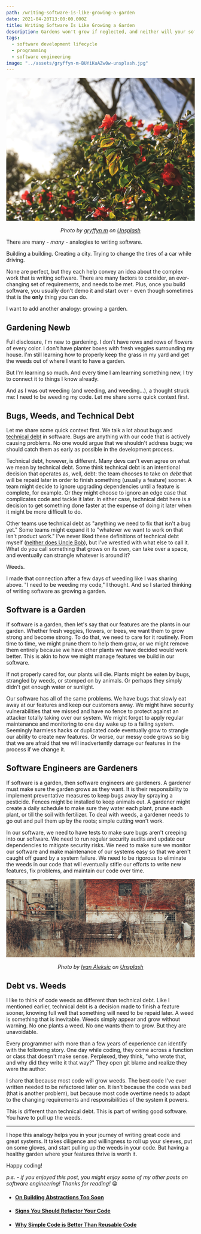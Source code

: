 ```yaml
---
path: /writing-software-is-like-growing-a-garden
date: 2021-04-20T13:00:00.000Z
title: Writing Software Is Like Growing a Garden
description: Gardens won't grow if neglected, and neither will your software.
tags:
  - software development lifecycle
  - programming
  - software engineering
image: "../assets/gryffyn-m-BUYiKuAZw0w-unsplash.jpg"
---
```


![](../assets/gryffyn-m-BUYiKuAZw0w-unsplash.jpg "flowers reaching to the sun")

<center>

<i>

Photo by [gryffyn m](https://unsplash.com/@botanicalnature?utm_source=unsplash&utm_medium=referral&utm_content=creditCopyText) on [Unsplash](https://unsplash.com/s/photos/garden-lush?utm_source=unsplash&utm_medium=referral&utm_content=creditCopyText)
  
</i>

</center>

There are many - _many_ - analogies to writing software. 

Building a building. Creating a city. Trying to change the tires of a car while driving.

None are perfect, but they each help convey an idea about the complex work that is writing software. There are many factors to consider, an ever-changing set of requirements, and needs to be met. Plus, once you build software, you usually don't demo it and start over - even though sometimes that is the **only** thing you can do.

I want to add another analogy: growing a garden. 

## Gardening Newb

Full disclosure, I'm new to gardening. I don't have rows and rows of flowers of every color. I don't have planter boxes with fresh veggies surrounding my house. I'm still learning how to properly keep the grass in my yard and get the weeds out of where I want to have a garden. 

But I'm learning so much. And every time I am learning something new, I try to connect it to things I know already.

And as I was out weeding (and weeding, and weeding...), a thought struck me: I need to be weeding my code. Let me share some quick context first.

## Bugs, Weeds, and Technical Debt

Let me share some quick context first. We talk a lot about bugs and [technical debt](https://www.productplan.com/glossary/technical-debt/) in software. Bugs are anything with our code that is actively causing problems. No one would argue that we shouldn't address bugs; we should catch them as early as possible in the development process.

Technical debt, however, is different.  Many devs can't even agree on what we mean by technical debt. Some think technical debt is an intentional decision that operates as, well, debt: the team chooses to take on _debt_ that will be repaid later in order to finish something (usually a feature) sooner. A team might decide to ignore upgrading dependencies until a feature is complete, for example. Or they might choose to ignore an edge case that complicates code and tackle it later. In either case, technical debt here is a decision to get something done faster at the expense of doing it later when it might be more difficult to do.

Other teams use technical debt as "anything we need to fix that isn't a bug yet." Some teams might expand it to "whatever we want to work on that isn't product work." I've never liked these definitions of technical debt myself ([neither does Uncle Bob](https://sites.google.com/site/unclebobconsultingllc/a-mess-is-not-a-technical-debt)), but I've wrestled with what else to call it. What do you call something that grows on its own, can take over a space, and eventually can strangle whatever is around it?

Weeds. 

I made that connection after a few days of weeding like I was sharing above. "I need to be weeding my code," I thought. And so I started thinking of writing software as growing a garden.

## Software is a Garden

If software is a garden, then let's say that our features are the plants in our garden. Whether fresh veggies, flowers, or trees, we want them to grow strong and become strong. To do that, we need to care for it routinely. From time to time, we might prune them to help them grow, or we might remove them entirely because we have other plants we have decided would work better. This is akin to how we might manage features we build in our software. 

If not properly cared for, our plants will die. Plants might be eaten by bugs, strangled by weeds, or stomped on by animals. Or perhaps they simply didn't get enough water or sunlight.

Our software has all of the same problems. We have bugs that slowly eat away at our features and keep our customers away. We might have security vulnerabilities that we missed and have no fence to protect against an attacker totally taking over our system. We might forget to apply regular maintenance and monitoring to one day wake up to a failing system. Seemingly harmless hacks or duplicated code eventually grow to strangle our ability to create new features. Or worse, our messy code grows so big that we are afraid that we will inadvertently damage our features in the process if we change it.

## Software Engineers are Gardeners

If software is a garden, then software engineers are gardeners. A gardener must make sure the garden grows as they want. It is their responsibility to implement preventative measures to keep bugs away by spraying a pesticide. Fences might be installed to keep animals out. A gardener might create a daily schedule to make sure they water each plant, prune each plant, or till the soil with fertilizer. To deal with weeds, a gardener needs to go out and pull them up by the roots; simple cutting won't work. 

In our software, we need to have tests to make sure bugs aren't creeping into our software. We need to run regular security audits and update our dependencies to mitigate security risks. We need to make sure we monitor our software and make maintenance of our systems easy so that we aren't caught off guard by a system failure. We need to be rigorous to eliminate the weeds in our code that will eventually stifle our efforts to write new features, fix problems, and maintain our code over time.

![](../assets/ivan-aleksic-kw7gVHhc-cI-unsplash.jpeg "Weeds")

<center>

<i>

Photo by [Ivan Aleksic](https://unsplash.com/@ivalex?utm_source=unsplash&utm_medium=referral&utm_content=creditCopyText) on [Unsplash](https://unsplash.com/s/photos/weeds?utm_source=unsplash&utm_medium=referral&utm_content=creditCopyText)
  

</i>

</center>

## Debt vs. Weeds

I like to think of code weeds as different than technical debt. Like I mentioned earlier, technical debt is a decision made to finish a feature sooner, knowing full well that something will need to be repaid later. A weed is something that is inevitable. Weeds simply appear and grow without warning. No one plants a weed. No one wants them to grow. But they are unavoidable.

Every programmer with more than a few years of experience can identify with the following story. One day while coding, they come across a function or class that doesn't make sense. Perplexed, they think, "who wrote that, and why did they write it that way?" They open git blame and realize they were the author. 

I share that because most code will grow weeds. The best code I've ever written needed to be refactored later on. It isn't because the code was bad (that is another problem), but because most code overtime needs to adapt to the changing requirements and responsibilities of the system it powers. 

This is different than technical debt. This is part of writing good software. You have to pull up the weeds.

---

I hope this analogy helps you in your journey of writing great code and great systems. It takes diligence and willingness to roll up your sleeves, put on some gloves, and start pulling up the weeds in your code. But having a healthy garden where your features thrive is worth it.

Happy coding!

_p.s. - if you enjoyed this post, you might enjoy some of my other posts on software engineering! Thanks for reading!_ 😁

* #### [On Building Abstractions Too Soon](/blog/building-abstractions-too-soon)
* #### [Signs You Should Refactor Your Code](/blog/when-should-you-should-refactor-your-code)
* #### [Why Simple Code is Better Than Reusable Code](/blog/why-simple-code-better-than-reusable-code)